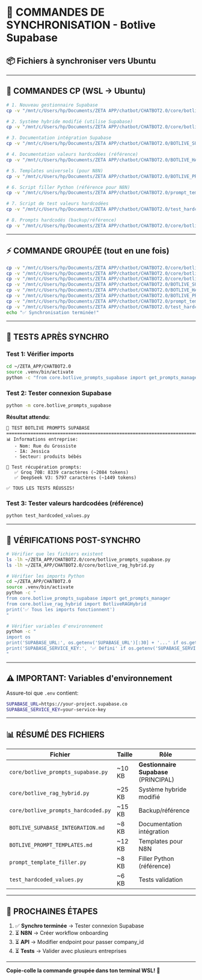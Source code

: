 # 🔄 COMMANDES DE SYNCHRONISATION - Botlive Supabase

## 📦 Fichiers à synchroniser vers Ubuntu

---

## 🚀 **COMMANDES CP (WSL → Ubuntu)**

```bash
# 1. Nouveau gestionnaire Supabase
cp -v "/mnt/c/Users/hp/Documents/ZETA APP/chatbot/CHATBOT2.0/core/botlive_prompts_supabase.py" ~/ZETA_APP/CHATBOT2.0/core/botlive_prompts_supabase.py

# 2. Système hybride modifié (utilise Supabase)
cp -v "/mnt/c/Users/hp/Documents/ZETA APP/chatbot/CHATBOT2.0/core/botlive_rag_hybrid.py" ~/ZETA_APP/CHATBOT2.0/core/botlive_rag_hybrid.py

# 3. Documentation intégration Supabase
cp -v "/mnt/c/Users/hp/Documents/ZETA APP/chatbot/CHATBOT2.0/BOTLIVE_SUPABASE_INTEGRATION.md" ~/ZETA_APP/CHATBOT2.0/BOTLIVE_SUPABASE_INTEGRATION.md

# 4. Documentation valeurs hardcodées (référence)
cp -v "/mnt/c/Users/hp/Documents/ZETA APP/chatbot/CHATBOT2.0/BOTLIVE_HARDCODED_VALUES.md" ~/ZETA_APP/CHATBOT2.0/BOTLIVE_HARDCODED_VALUES.md

# 5. Templates universels (pour N8N)
cp -v "/mnt/c/Users/hp/Documents/ZETA APP/chatbot/CHATBOT2.0/BOTLIVE_PROMPT_TEMPLATES.md" ~/ZETA_APP/CHATBOT2.0/BOTLIVE_PROMPT_TEMPLATES.md

# 6. Script filler Python (référence pour N8N)
cp -v "/mnt/c/Users/hp/Documents/ZETA APP/chatbot/CHATBOT2.0/prompt_template_filler.py" ~/ZETA_APP/CHATBOT2.0/prompt_template_filler.py

# 7. Script de test valeurs hardcodées
cp -v "/mnt/c/Users/hp/Documents/ZETA APP/chatbot/CHATBOT2.0/test_hardcoded_values.py" ~/ZETA_APP/CHATBOT2.0/test_hardcoded_values.py

# 8. Prompts hardcodés (backup/référence)
cp -v "/mnt/c/Users/hp/Documents/ZETA APP/chatbot/CHATBOT2.0/core/botlive_prompts_hardcoded.py" ~/ZETA_APP/CHATBOT2.0/core/botlive_prompts_hardcoded.py
```

---

## ⚡ **COMMANDE GROUPÉE (tout en une fois)**

```bash
cp -v "/mnt/c/Users/hp/Documents/ZETA APP/chatbot/CHATBOT2.0/core/botlive_prompts_supabase.py" ~/ZETA_APP/CHATBOT2.0/core/ && \
cp -v "/mnt/c/Users/hp/Documents/ZETA APP/chatbot/CHATBOT2.0/core/botlive_rag_hybrid.py" ~/ZETA_APP/CHATBOT2.0/core/ && \
cp -v "/mnt/c/Users/hp/Documents/ZETA APP/chatbot/CHATBOT2.0/core/botlive_prompts_hardcoded.py" ~/ZETA_APP/CHATBOT2.0/core/ && \
cp -v "/mnt/c/Users/hp/Documents/ZETA APP/chatbot/CHATBOT2.0/BOTLIVE_SUPABASE_INTEGRATION.md" ~/ZETA_APP/CHATBOT2.0/ && \
cp -v "/mnt/c/Users/hp/Documents/ZETA APP/chatbot/CHATBOT2.0/BOTLIVE_HARDCODED_VALUES.md" ~/ZETA_APP/CHATBOT2.0/ && \
cp -v "/mnt/c/Users/hp/Documents/ZETA APP/chatbot/CHATBOT2.0/BOTLIVE_PROMPT_TEMPLATES.md" ~/ZETA_APP/CHATBOT2.0/ && \
cp -v "/mnt/c/Users/hp/Documents/ZETA APP/chatbot/CHATBOT2.0/prompt_template_filler.py" ~/ZETA_APP/CHATBOT2.0/ && \
cp -v "/mnt/c/Users/hp/Documents/ZETA APP/chatbot/CHATBOT2.0/test_hardcoded_values.py" ~/ZETA_APP/CHATBOT2.0/ && \
echo "✅ Synchronisation terminée!"
```

---

## 🧪 **TESTS APRÈS SYNCHRO**

### **Test 1: Vérifier imports**
```bash
cd ~/ZETA_APP/CHATBOT2.0
source .venv/bin/activate
python -c "from core.botlive_prompts_supabase import get_prompts_manager; print('✅ Import OK')"
```

### **Test 2: Tester connexion Supabase**
```bash
python -m core.botlive_prompts_supabase
```

**Résultat attendu**:
```
🧪 TEST BOTLIVE PROMPTS SUPABASE
================================================================================
📊 Informations entreprise:
   - Nom: Rue du Grossiste
   - IA: Jessica
   - Secteur: produits bébés

📝 Test récupération prompts:
   ✅ Groq 70B: 8339 caractères (~2084 tokens)
   ✅ DeepSeek V3: 5797 caractères (~1449 tokens)

✅ TOUS LES TESTS RÉUSSIS!
```

### **Test 3: Tester valeurs hardcodées (référence)**
```bash
python test_hardcoded_values.py
```

---

## 📝 **VÉRIFICATIONS POST-SYNCHRO**

```bash
# Vérifier que les fichiers existent
ls -lh ~/ZETA_APP/CHATBOT2.0/core/botlive_prompts_supabase.py
ls -lh ~/ZETA_APP/CHATBOT2.0/core/botlive_rag_hybrid.py

# Vérifier les imports Python
cd ~/ZETA_APP/CHATBOT2.0
source .venv/bin/activate
python -c "
from core.botlive_prompts_supabase import get_prompts_manager
from core.botlive_rag_hybrid import BotliveRAGHybrid
print('✅ Tous les imports fonctionnent')
"

# Vérifier variables d'environnement
python -c "
import os
print('SUPABASE_URL:', os.getenv('SUPABASE_URL')[:30] + '...' if os.getenv('SUPABASE_URL') else '❌ MANQUANT')
print('SUPABASE_SERVICE_KEY:', '✅ Défini' if os.getenv('SUPABASE_SERVICE_KEY') else '❌ MANQUANT')
"
```

---

## ⚠️ **IMPORTANT: Variables d'environnement**

Assure-toi que `.env` contient:
```bash
SUPABASE_URL=https://your-project.supabase.co
SUPABASE_SERVICE_KEY=your-service-key
```

---

## 📊 **RÉSUMÉ DES FICHIERS**

| Fichier | Taille | Rôle |
|---------|--------|------|
| `core/botlive_prompts_supabase.py` | ~10 KB | **Gestionnaire Supabase** (PRINCIPAL) |
| `core/botlive_rag_hybrid.py` | ~25 KB | Système hybride modifié |
| `core/botlive_prompts_hardcoded.py` | ~15 KB | Backup/référence |
| `BOTLIVE_SUPABASE_INTEGRATION.md` | ~8 KB | Documentation intégration |
| `BOTLIVE_PROMPT_TEMPLATES.md` | ~12 KB | Templates pour N8N |
| `prompt_template_filler.py` | ~8 KB | Filler Python (référence) |
| `test_hardcoded_values.py` | ~6 KB | Tests validation |

---

## 🎯 **PROCHAINES ÉTAPES**

1. ✅ **Synchro terminée** → Tester connexion Supabase
2. ⏳ **N8N** → Créer workflow onboarding
3. ⏳ **API** → Modifier endpoint pour passer company_id
4. ⏳ **Tests** → Valider avec plusieurs entreprises

---

**Copie-colle la commande groupée dans ton terminal WSL!** 🚀
